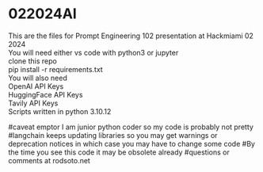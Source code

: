 # 022024AI

This are the files for Prompt Engineering 102 presentation at Hackmiami 02 2024 </br>
You will need either vs code with python3 or jupyter </br>
clone this repo </br>
pip install -r requirements.txt </br>
You will also need </br>
OpenAI API Keys </br>
HuggingFace API Keys </br>
Tavily API Keys</br>
Scripts written in python 3.10.12</br>



#caveat emptor I am junior python coder so my code is probably not pretty </br>
#langchain keeps updating libraries so you may get warnings or deprecation notices in which case you may have to change some code </b>
#By the time you see this code it may be obsolete already
#questions or comments at rodsoto.net 